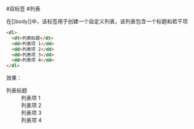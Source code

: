 #双标签 #列表

在[[body]]中，该标签用于创建一个自定义列表，该列表包含一个标题和若干项

```HTML
<dl>
  <dt>列表标题</dt>
  <dd>列表项 1</dd>
  <dd>列表项 2</dd>
  <dd>列表项 3</dd>
  <dd>列表项 4</dd>
</dl>
```

效果：
<dl>
  <dt>列表标题</dt>
  <dd>列表项 1</dd>
  <dd>列表项 2</dd>
  <dd>列表项 3</dd>
  <dd>列表项 4</dd>
</dl>

